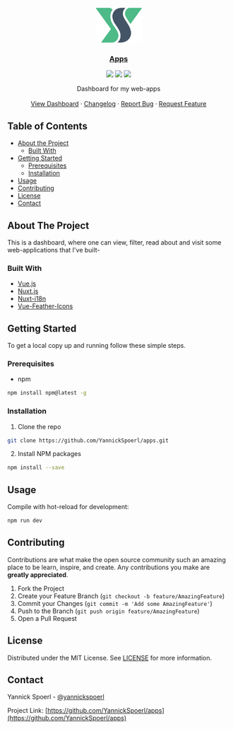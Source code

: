 <br />
<p align="center">
  <a href="https://github.com/YannickSpoerl/apps">
    <img src="https://github.com/YannickSpoerl/apps/blob/master/static/logo.png" alt="Logo" width="105" height="80">
  </a>

  <h3 align="center"><a href="https://apps.yannickspoerl.de">Apps</a></h3>
  <p align="center">
  <img src="https://img.shields.io/github/license/yannickspoerl/apps"/>
  <img src="https://img.shields.io/github/package-json/v/yannickspoerl/apps"/>
  <img src="https://img.shields.io/github/workflow/status/YannickSpoerl/apps/Build%20and%20Deploy"/>
  </p>
  
  <p align="center">
    Dashboard for my web-apps
    <br />
    <br />
    <a href="https://apps.yannickspoerl.de">View Dashboard</a>
    ·
    <a href="https://github.com/YannickSpoerl/apps/blob/master/CHANGELOG.md">Changelog</a>
    ·
    <a href="https://github.com/YannickSpoerl/apps/issues">Report Bug</a>
    ·
    <a href="https://github.com/YannickSpoerl/apps/issues">Request Feature</a>
  </p>
</p>



<!-- TABLE OF CONTENTS -->
## Table of Contents

* [About the Project](#about-the-project)
  * [Built With](#built-with)
* [Getting Started](#getting-started)
  * [Prerequisites](#prerequisites)
  * [Installation](#installation)
* [Usage](#usage)
* [Contributing](#contributing)
* [License](#license)
* [Contact](#contact)



<!-- ABOUT THE PROJECT -->
## About The Project

This is a dashboard, where one can view, filter, read about and visit some web-applications that I've built-


### Built With

* [Vue.js](https://vuejs.org/)
* [Nuxt.js](https://nuxtjs.org/)
* [Nuxt-i18n](https://github.com/nuxt-community/nuxt-i18n)
* [Vue-Feather-Icons](https://github.com/egoist/vue-feather-icons)



<!-- GETTING STARTED -->
## Getting Started

To get a local copy up and running follow these simple steps.

### Prerequisites

* npm
```sh
npm install npm@latest -g
```

### Installation
 
1. Clone the repo
```sh
git clone https://github.com/YannickSpoerl/apps.git
```
2. Install NPM packages
```sh
npm install --save
```



<!-- USAGE EXAMPLES -->
## Usage

Compile with hot-reload for development:
```sh
npm run dev
```

<!-- CONTRIBUTING -->
## Contributing

Contributions are what make the open source community such an amazing place to be learn, inspire, and create. Any contributions you make are **greatly appreciated**.

1. Fork the Project
2. Create your Feature Branch (`git checkout -b feature/AmazingFeature`)
3. Commit your Changes (`git commit -m 'Add some AmazingFeature'`)
4. Push to the Branch (`git push origin feature/AmazingFeature`)
5. Open a Pull Request



<!-- LICENSE -->
## License

Distributed under the MIT License. See [LICENSE](https://github.com/YannickSpoerl/apps/blob/master/LICENSE.md) for more information.



<!-- CONTACT -->
## Contact

Yannick Spoerl - [@yannickspoerl](https://twitter.com/yannickspoerl)

Project Link: [https://github.com/YannickSpoerl/apps](https://github.com/YannickSpoerl/apps)
